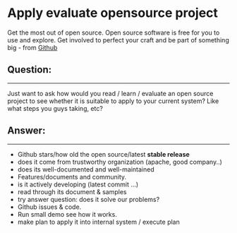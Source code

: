 # Apply evaluate opensource project 


Get the most out of open source. Open source software is free for you to use and explore. 
Get involved to perfect your craft and be part of something big - from [Github](https://github.com/explore)

## Question: 
---

Just want to ask how would you read / learn / evaluate an open source project to see whether it is suitable to apply to your current system? 
Like what steps you guys taking, etc?

## Answer:
---

+ Github stars/how old the open source/latest **stable release**
+ does it come from trustworthy organization (apache, good company..)
+ does its well-documented and well-maintained
+ Features/documents and community.
+ is it actively developing (latest commit ...)
+ read through its document & samples
+ try answer question: does it solve our problems?
+ Github issues & code.
+ Run small demo see how it works.
+ make plan to apply it into internal system / execute plan